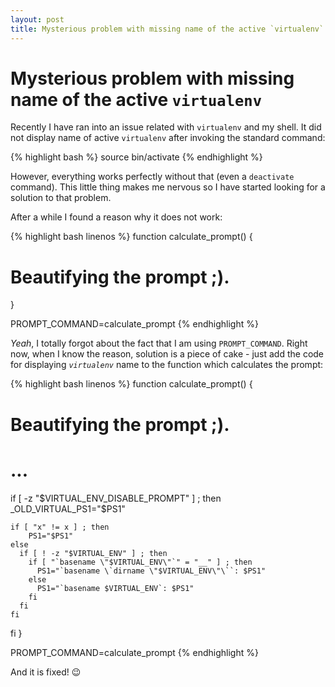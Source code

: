 ```yaml
---
layout: post
title: Mysterious problem with missing name of the active `virtualenv`
---
```


# Mysterious problem with missing name of the active `virtualenv`

Recently I have ran into an issue related with `virtualenv` and my shell. It did not display name of active `virtualenv` after invoking the standard command:

{% highlight bash %}
source bin/activate
{% endhighlight %}

However, everything works perfectly without that (even a `deactivate` command). This little thing makes me nervous so I have started looking for a solution to that problem.

After a while I found a reason why it does not work:

{% highlight bash linenos %}
function calculate_prompt() {
  # Beautifying the prompt ;).
}

PROMPT_COMMAND=calculate_prompt
{% endhighlight %}

*Yeah*, I totally forgot about the fact that I am using `PROMPT_COMMAND`. Right now, when I know the reason, solution is a piece of cake - just add the code for displaying *`virtualenv`* name to the function which calculates the prompt:

{% highlight bash linenos %}
function calculate_prompt() {
  # Beautifying the prompt ;).
  # ...

  if [ -z "$VIRTUAL_ENV_DISABLE_PROMPT" ] ; then
    _OLD_VIRTUAL_PS1="$PS1"

    if [ "x" != x ] ; then
        PS1="$PS1"
    else
      if [ ! -z "$VIRTUAL_ENV" ] ; then
        if [ "`basename \"$VIRTUAL_ENV\"`" = "__" ] ; then
          PS1="`basename \`dirname \"$VIRTUAL_ENV\"\``: $PS1"
        else
          PS1="`basename $VIRTUAL_ENV`: $PS1"
        fi
      fi
    fi
  fi
}

PROMPT_COMMAND=calculate_prompt
{% endhighlight %}

And it is fixed! :wink: